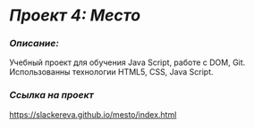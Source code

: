 # *Проект 4: Место*

### *Описание:* 
Учебный проект для обучения Java Script, работе с DOM, Git. 
Использованны технологии HTML5, CSS, Java Script.

### *Ссылка на проект* 
https://slackereva.github.io/mesto/index.html
